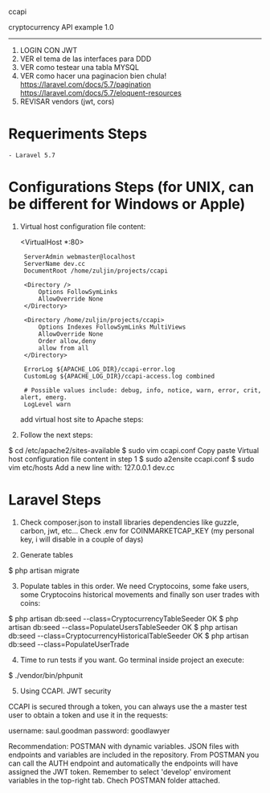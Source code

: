 ccapi

cryptocurrency API example 1.0

-----
1) LOGIN CON JWT
2) VER el tema de las interfaces para DDD
3) VER como testear una tabla MYSQL
4) VER como hacer una paginacion bien chula! 
https://laravel.com/docs/5.7/pagination
https://laravel.com/docs/5.7/eloquent-resources
5) REVISAR vendors (jwt, cors)

# Requeriments Steps

    - Laravel 5.7

# Configurations Steps  (for UNIX, can be different for Windows or Apple)

1) Virtual host configuration file content:

    <VirtualHost *:80>
        
        ServerAdmin webmaster@localhost
        ServerName dev.cc
        DocumentRoot /home/zuljin/projects/ccapi
        
        <Directory />
            Options FollowSymLinks
            AllowOverride None
        </Directory>
        
        <Directory /home/zuljin/projects/ccapi>
            Options Indexes FollowSymLinks MultiViews
            AllowOverride None
            Order allow,deny
            allow from all
        </Directory>

        ErrorLog ${APACHE_LOG_DIR}/ccapi-error.log
        CustomLog ${APACHE_LOG_DIR}/ccapi-access.log combined

        # Possible values include: debug, info, notice, warn, error, crit, alert, emerg.
        LogLevel warn
        
    </VirtualHost>
    add virtual host site to Apache steps:

2) Follow the next steps:

$ cd /etc/apache2/sites-available 
$ sudo vim ccapi.conf 
    Copy paste Virtual host configuration file content in step 1
$ sudo a2ensite ccapi.conf 
$ sudo vim etc/hosts
    Add a new line with: 
    127.0.0.1 dev.cc

# Laravel Steps

1) Check composer.json to install libraries dependencies like guzzle, carbon, jwt, etc...
   Check .env for COINMARKETCAP_KEY (my personal key, i will disable in a couple of days)

2) Generate tables

$ php artisan migrate

3) Populate tables in this order. We need Cryptocoins, some fake users, some Cryptocoins historical movements and finally son user trades with coins:

$ php artisan db:seed --class=CryptocurrencyTableSeeder             OK
$ php artisan db:seed --class=PopulateUsersTableSeeder              OK
$ php artisan db:seed --class=CryptocurrencyHistoricalTableSeeder   OK
$ php artisan db:seed --class=PopulateUserTrade

4) Time to run tests if you want. Go terminal inside project an execute:

$ ./vendor/bin/phpunit

5) Using CCAPI. JWT security

CCAPI is secured through a token, you can always use the a master test user to obtain a token and use it in the requests:

username: saul.goodman
password: goodlawyer

Recommendation: POSTMAN with dynamic variables. JSON files with endpoints and variables are included in the repository. From POSTMAN you can call the AUTH endpoint and automatically the endpoints will have assigned the JWT token. Remember to select 'develop' enviroment variables in the top-right tab. Chech POSTMAN folder attached.